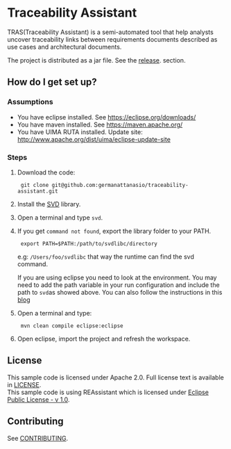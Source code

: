 # Traceability Assistant

TRAS(Traceability Assistant) is a semi-automated tool that help analysts uncover traceability links between requirements documents described as use cases and architectural documents.

The project is distributed as a jar file. See the [release](releases/latest). section.

## How do I get set up? ###

### Assumptions

 * You have eclipse installed. See https://eclipse.org/downloads/
 * You have maven installed. See https://maven.apache.org/
 * You have UIMA RUTA installed. Update site: http://www.apache.org/dist/uima/eclipse-update-site

### Steps

1. Download the code:

        git clone git@github.com:germanattanasio/traceability-assistant.git

1. Install the [SVD](https://github.com/lucasmaystre/svdlibc) library. 
2. Open a terminal and type `svd`. 
3. If you get `command not found`, export the library folder to your PATH.

        export PATH=$PATH:/path/to/svdlibc/directory

    e.g: `/Users/foo/svdlibc` that way the runtime can find the svd command.

    If you are using eclipse you need to look at the environment. You may need to add the path variable in  your run configuration and include the path to `svd`as showed above.
    You can also follow the instructions in this [blog](http://architectryan.com/2012/10/02/add-to-the-path-on-mac-os-x-mountain-lion/#.UtSw2vbVVyo)

4. Open a terminal and type:

        mvn clean compile eclipse:eclipse

5. Open eclipse, import the project and refresh the workspace.



## License

  This sample code is licensed under Apache 2.0. Full license text is available in [LICENSE](LICENSE).  
  This sample code is using REAssistant which is licensed under [Eclipse Public License - v 1.0](http://www.eclipse.org/legal/epl-v10.html).

## Contributing

  See [CONTRIBUTING](CONTRIBUTING.md).
